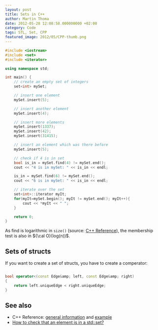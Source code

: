 ```yaml
---
layout: post
title: Sets in C++
author: Martin Thoma
date: 2012-05-28 12:08:58.000000000 +02:00
category: Code
tags: STL, Set, CPP
featured_image: 2012/05/CPP-thumb.png
---
```

```cpp
#include <iostream>
#include <set>
#include <iterator>

using namespace std;

int main() {
	// create an empty set of integers
	set<int> mySet;

	// insert one element
	mySet.insert(5);

	// insert another element
	mySet.insert(4);

	// insert more elements
	mySet.insert(1337);
	mySet.insert(42);
	mySet.insert(31415);

	// insert an element which was there before
	mySet.insert(5);

	// check if 4 is in set
	bool is_in = mySet.find(4) != mySet.end();
	cout << "4 is in mySet: " << is_in << endl;

	is_in = mySet.find(6) != mySet.end();
	cout << "6 is in mySet: " << is_in << endl;

	// iterate over the set
	set<int>::iterator myIt;
	for(myIt=mySet.begin(); myIt != mySet.end(); myIt++){
		cout << *myIt << " ";
	}

	return 0;
}
```

As find is logarithmic in `size()` (source: <a href="http://www.cplusplus.com/reference/stl/set/find/">C++ Reference</a>), the membership test is also in ${\cal O}(log(n))$.

<h2>Sets of structs</h2>
If you want to create a set of structs, you have to create a comperator:

```cpp

bool operator<(const Edge&amp; left, const Edge&amp; right)
{
    return left.uniqueEdge < right.uniqueEdge;
}

```
<h2>See also</h2>
<ul>
  <li>C++ Reference: <a href="http://www.cplusplus.com/reference/stl/set/">general information</a> and <a href="http://www.cplusplus.com/reference/stl/set/set/">example</a></li>
  <li><a href="http://stackoverflow.com/questions/1701067/how-to-check-that-an-element-is-in-a-stdset">How to check that an element is in a std::set?</a></li>
</ul>
